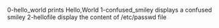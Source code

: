0-hello_world prints Hello,World
1-confused_smiley displays a confused smiley
2-hellofile display the content of /etc/passwd file
